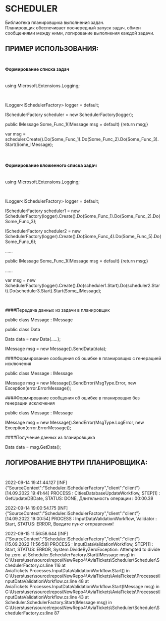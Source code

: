# SCHEDULER
Библиотека планировщика выполнения задач.<br>
Планировщик обеспечивает поочередный запуск задач, обмен сообщениями между ними, логирование выполнения каждой задачи.<br>
 
## ПРИМЕР ИСПОЛЬЗОВАНИЯ:<br><br> 

#### Формирование списка задач<br><br>

<p>using Microsoft.Extensions.Logging;</p><br>

<p>ILogger&lt;ISchedulerFactory> logger = default;</p>
<p>ISchedulerFactory scheduler = new SchedulerFactory(logger);</p>
<p>public IMessage Some_Func_1(IMessage msg = default) {return msg;}</p>
<p>var msg = scheduler.Create().Do(Some_Func_1).Do(Some_Func_2).Do(Some_Func_3).Start(Some_IMessage);</p><br>

#### Формирование вложенного списка задач<br><br>

<p>using Microsoft.Extensions.Logging;</p><br>

<p>ILogger&lt;ISchedulerFactory> logger = default;</p>
<p>ISchedulerFactory scheduler1 = new SchedulerFactory(logger).Create().Do(Some_Func_1).Do(Some_Func_2).Do(Some_Func_3);</p>
<p>ISchedulerFactory scheduler2 = new SchedulerFactory(logger).Create().Do(Some_Func_4).Do(Some_Func_5).Do(Some_Func_6);</p>
<p>......</p>				  
<p>public IMessage Some_Func_1(IMessage msg = default) {return msg;}</p>
<p>......</p>	
<p>var msg = new SchedulerFactory(logger).Create().Do(scheduler1.Start).Do(scheduler2.Start).Do(scheduler3.Start).Start(Some_IMessage);</p><br>

####Передача данных из задачи в планировщик

public class Message : IMessage

public class Data

Data data = new Data{.....};

IMessage msg = new Message().SendData(data);

####Формирование сообщения об ошибке в планировщих с генерацией исключения

public class Message : IMessage

IMessage msg = new Message().SendError(MsgType.Error, new Exception(error.ErrorMessage));

####Формирование сообщения об ошибке в планировщих без генерации исключения

public class Message : IMessage

IMessage msg = new Message().SendError(MsgType.LogError, new Exception(error.ErrorMessage));


####Получение данных из планировщика

Data data = msg.GetData();

## ЛОГИРОВАНИЕ ВНУТРИ ПЛАНИРОВЩИКА:<br><br>

2022-09-14 19:41:44.127 [INF] {"SourceContext":"Scheduler.ISchedulerFactory","client":"client"} [14.09.2022 19:41:44] PROCESS : CitiesDatabaseUpdateWorkflow, STEP[1] : GetUpdateDBDate, STATUS: DONE, Длительность операции : 00:00.39 

2022-09-14 19:00:54.175 [INF] {"SourceContext":"Scheduler.ISchedulerFactory","client":"client"} [14.09.2022 19:00:54] PROCESS : InputDataValidationWorkflow, Validator : Start, STATUS: ERROR, Введите пункт отправления! 

2022-09-15 11:56:58.644 [INF] {"SourceContext":"Scheduler.ISchedulerFactory","client":"client"} [15.09.2022 11:56:58] PROCESS : InputDataValidationWorkflow, STEP[1] : Start, STATUS: ERROR, System.DivideByZeroException: Attempted to divide by zero.
   at Scheduler.SchedulerFactory.Start(IMessage msg) in C:\Users\user\source\repos\NewRepo4\AviaTickets\Scheduler\Scheduler\SchedulerFactory.cs:line 116
   at AviaTickets.Processes.InputDataValidationWorkflow.Start() in C:\Users\user\source\repos\NewRepo4\AviaTickets\AviaTickets\Processes\InputDataValidationWorkflow.cs:line 48
   at AviaTickets.Processes.InputDataValidationWorkflow.Start(IMessage msg) in C:\Users\user\source\repos\NewRepo4\AviaTickets\AviaTickets\Processes\InputDataValidationWorkflow.cs:line 43
   at Scheduler.SchedulerFactory.Start(IMessage msg) in C:\Users\user\source\repos\NewRepo4\AviaTickets\Scheduler\Scheduler\SchedulerFactory.cs:line 87 







        



